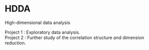 # HDDA
High-dimensional data analysis

Project 1 : Exploratory data analysis. <br/>
Project 2 : Further study of the correlation structure and dimension reduction. 
